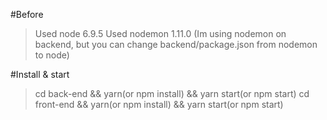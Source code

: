#Before
>Used node 6.9.5
>Used nodemon 1.11.0 (Im using nodemon on backend, but you can change backend/package.json from nodemon to node)

#Install & start
>cd back-end && yarn(or npm install) && yarn start(or npm start)
>cd front-end && yarn(or npm install) && yarn start(or npm start)
